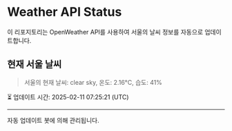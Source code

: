 
# Weather API Status

이 리포지토리는 OpenWeather API를 사용하여 서울의 날씨 정보를 자동으로 업데이트합니다.

## 현재 서울 날씨
> 서울의 현재 날씨: clear sky, 온도: 2.16°C, 습도: 41%

⏳ 업데이트 시간: 2025-02-11 07:25:21 (UTC)

---
자동 업데이트 봇에 의해 관리됩니다.
